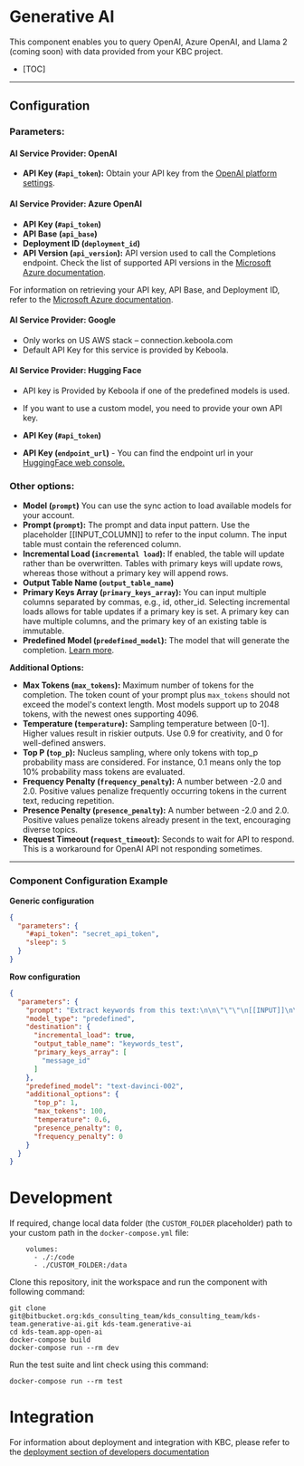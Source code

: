 # Generative AI

This component enables you to query OpenAI, Azure OpenAI, and Llama 2 (coming soon) with data provided from your KBC project.

- [TOC]

---

## Configuration

### Parameters:

#### AI Service Provider: OpenAI

- **API Key (`#api_token`):** Obtain your API key from the [OpenAI platform settings](https://platform.openai.com/account/api-keys).

#### AI Service Provider: Azure OpenAI

- **API Key (`#api_token`)**
- **API Base (`api_base`)**
- **Deployment ID (`deployment_id`)**
- **API Version (`api_version`):** API version used to call the Completions endpoint. Check the list of supported API versions in the [Microsoft Azure documentation](https://learn.microsoft.com/en-us/azure/ai-services/openai/reference?WT.mc_id=AZ-MVP-5004796#completions).

For information on retrieving your API key, API Base, and Deployment ID, refer to the [Microsoft Azure documentation](https://learn.microsoft.com/cs-cz/azure/ai-services/openai/quickstart?tabs=command-line&pivots=programming-language-python#retrieve-key-and-endpoint).

#### AI Service Provider: Google

- Only works on US AWS stack – connection.keboola.com
- Default API Key for this service is provided by Keboola. 

#### AI Service Provider: Hugging Face

- API key is Provided by Keboola if one of the predefined models is used.
- If you want to use a custom model, you need to provide your own API key.

- **API Key (`#api_token`)**
- **API Key (`endpoint_url`)** - You can find the endpoint url in your <a href="https://ui.endpoints.huggingface.co/">HuggingFace web console.</a>

### Other options:

- **Model (`prompt`)** You can use the sync action to load available models for your account.
- **Prompt (`prompt`):** The prompt and data input pattern. Use the placeholder [[INPUT_COLUMN]] to refer to the input column. The input table must contain the referenced column.
- **Incremental Load (`incremental load`):** If enabled, the table will update rather than be overwritten. Tables with primary keys will update rows, whereas those without a primary key will append rows.
- **Output Table Name (`output_table_name`)**
- **Primary Keys Array (`primary_keys_array`):** You can input multiple columns separated by commas, e.g., id, other_id. Selecting incremental loads allows for table updates if a primary key is set. A primary key can have multiple columns, and the primary key of an existing table is immutable.
- **Predefined Model (`predefined_model`):** The model that will generate the completion. [Learn more](https://beta.openai.com/docs/models).

**Additional Options:**

- **Max Tokens (`max_tokens`):** Maximum number of tokens for the completion. The token count of your prompt plus `max_tokens` should not exceed the model's context length. Most models support up to 2048 tokens, with the newest ones supporting 4096.
- **Temperature (`temperature`):** Sampling temperature between [0-1]. Higher values result in riskier outputs. Use 0.9 for creativity, and 0 for well-defined answers.
- **Top P (`top_p`):** Nucleus sampling, where only tokens with top_p probability mass are considered. For instance, 0.1 means only the top 10% probability mass tokens are evaluated.
- **Frequency Penalty (`frequency_penalty`):** A number between -2.0 and 2.0. Positive values penalize frequently occurring tokens in the current text, reducing repetition.
- **Presence Penalty (`presence_penalty`):** A number between -2.0 and 2.0. Positive values penalize tokens already present in the text, encouraging diverse topics.
- **Request Timeout (`request_timeout`):** Seconds to wait for API to respond. This is a workaround for OpenAI API not responding sometimes.

---

### Component Configuration Example

**Generic configuration**

```json
{
  "parameters": {
    "#api_token": "secret_api_token",
    "sleep": 5
  }
}
```

**Row configuration**

```json
{
  "parameters": {
    "prompt": "Extract keywords from this text:\n\n\"\"\"\n[[INPUT]]\n\"\"\"",
    "model_type": "predefined",
    "destination": {
      "incremental_load": true,
      "output_table_name": "keywords_test",
      "primary_keys_array": [
        "message_id"
      ]
    },
    "predefined_model": "text-davinci-002",
    "additional_options": {
      "top_p": 1,
      "max_tokens": 100,
      "temperature": 0.6,
      "presence_penalty": 0,
      "frequency_penalty": 0
    }
  }
}
```


# Development

If required, change local data folder (the `CUSTOM_FOLDER` placeholder) path to your custom path in
the `docker-compose.yml` file:

~~~~~~~~~~~~~~~~~~~~~~~~~~~~~~~~~~~~~~~~~~~~~~~~~~~~~~~~~~~~~~~~~~~~~~~~~~~~~~~~
    volumes:
      - ./:/code
      - ./CUSTOM_FOLDER:/data
~~~~~~~~~~~~~~~~~~~~~~~~~~~~~~~~~~~~~~~~~~~~~~~~~~~~~~~~~~~~~~~~~~~~~~~~~~~~~~~~

Clone this repository, init the workspace and run the component with following command:

~~~~~~~~~~~~~~~~~~~~~~~~~~~~~~~~~~~~~~~~~~~~~~~~~~~~~~~~~~~~~~~~~~~~~~~~~~~~~~~~
git clone git@bitbucket.org:kds_consulting_team/kds_consulting_team/kds-team.generative-ai.git kds-team.generative-ai
cd kds-team.app-open-ai
docker-compose build
docker-compose run --rm dev
~~~~~~~~~~~~~~~~~~~~~~~~~~~~~~~~~~~~~~~~~~~~~~~~~~~~~~~~~~~~~~~~~~~~~~~~~~~~~~~~

Run the test suite and lint check using this command:

~~~~~~~~~~~~~~~~~~~~~~~~~~~~~~~~~~~~~~~~~~~~~~~~~~~~~~~~~~~~~~~~~~~~~~~~~~~~~~~~
docker-compose run --rm test
~~~~~~~~~~~~~~~~~~~~~~~~~~~~~~~~~~~~~~~~~~~~~~~~~~~~~~~~~~~~~~~~~~~~~~~~~~~~~~~~

Integration
===========

For information about deployment and integration with KBC, please refer to the
[deployment section of developers documentation](https://developers.keboola.com/extend/component/deployment/)
